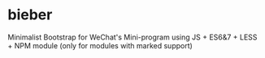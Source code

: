 # bieber
Minimalist Bootstrap for WeChat's Mini-program using JS + ES6&amp;7 + LESS + NPM module (only for modules with marked support)
